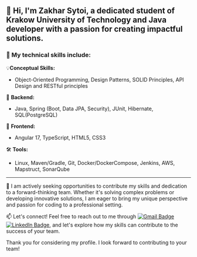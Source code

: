 👋 Hi, I'm Zakhar Sytoi, a dedicated student of Krakow University of Technology and Java developer with a passion for creating impactful solutions.
---
### 🔧 My technical skills include:

💡**Conceptual Skills:**
- Object-Oriented Programming, Design Patterns, SOLID Principles, API Design and RESTful principles

🚀 **Backend:**
- Java, Spring (Boot, Data JPA, Security), JUnit, Hibernate, SQL(PostgreSQL)

🎨 **Frontend:**
- Angular 17, TypeScript, HTML5, CSS3 

🛠 **Tools:**
- Linux, Maven/Gradle, Git, Docker/DockerCompose, Jenkins, AWS, Mapstruct, SonarQube
---
🤝 I am actively seeking opportunities to contribute my skills and dedication to a forward-thinking team. Whether it's solving complex problems or developing innovative solutions, I am eager to bring my unique perspective and passion for coding to a professional setting.

📫 Let's connect! Feel free to reach out to me through [![Gmail Badge](https://img.shields.io/badge/-Gmail-red?style=flat&logo=Gmail&logoColor=white)](mailto:zakharsytoi@gmail.com) [![LinkedIn Badge](https://img.shields.io/badge/-LinkedIn-blue?style=flat&logo=LinkedIn&logoColor=white)](https://www.linkedin.com/in/zakhar-sytoi-63368a270/), and let's explore how my skills can contribute to the success of your team.


Thank you for considering my profile. I look forward to contributing to your team!

